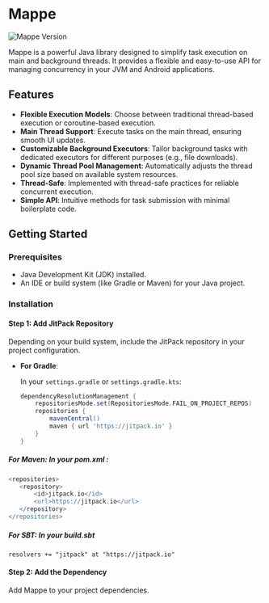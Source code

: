 # Mappe

![Mappe Version](https://jitpack.io/v/xihadulislam/mappe.svg)

Mappe is a powerful Java library designed to simplify task execution on main and background threads. It provides a flexible and easy-to-use API for managing concurrency in your JVM and Android applications.

## Features

- **Flexible Execution Models**: Choose between traditional thread-based execution or coroutine-based execution.
- **Main Thread Support**: Execute tasks on the main thread, ensuring smooth UI updates.
- **Customizable Background Executors**: Tailor background tasks with dedicated executors for different purposes (e.g., file downloads).
- **Dynamic Thread Pool Management**: Automatically adjusts the thread pool size based on available system resources.
- **Thread-Safe**: Implemented with thread-safe practices for reliable concurrent execution.
- **Simple API**: Intuitive methods for task submission with minimal boilerplate code.

## Getting Started

### Prerequisites

- Java Development Kit (JDK) installed.
- An IDE or build system (like Gradle or Maven) for your Java project.

### Installation

#### Step 1: Add JitPack Repository

Depending on your build system, include the JitPack repository in your project configuration.

- **For Gradle**:
  
  In your `settings.gradle` or `settings.gradle.kts`:
  
  ```groovy
  dependencyResolutionManagement {
      repositoriesMode.set(RepositoriesMode.FAIL_ON_PROJECT_REPOS)
      repositories {
          mavenCentral()
          maven { url 'https://jitpack.io' }
      }
  }


##### For Maven: In your pom.xml :
 ```groovy
<repositories>
    <repository>
        <id>jitpack.io</id>
        <url>https://jitpack.io</url>
    </repository>
</repositories>
 ```

##### For SBT: In your build.sbt
 ```
resolvers += "jitpack" at "https://jitpack.io"
 ```

#### Step 2: Add the Dependency
Add Mappe to your project dependencies.
